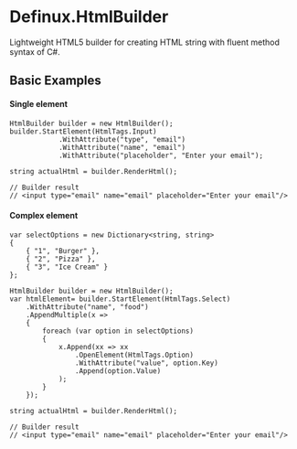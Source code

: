 # Definux.HtmlBuilder
Lightweight HTML5 builder for creating HTML string with fluent method syntax of C#.

## Basic Examples

#### Single element
```
HtmlBuilder builder = new HtmlBuilder();
builder.StartElement(HtmlTags.Input)
            .WithAttribute("type", "email")
            .WithAttribute("name", "email")
            .WithAttribute("placeholder", "Enter your email");

string actualHtml = builder.RenderHtml();

// Builder result
// <input type="email" name="email" placeholder="Enter your email"/>
```

#### Complex element
```
var selectOptions = new Dictionary<string, string>
{
    { "1", "Burger" },
    { "2", "Pizza" },
    { "3", "Ice Cream" }
};

HtmlBuilder builder = new HtmlBuilder();
var htmlElement= builder.StartElement(HtmlTags.Select)
    .WithAttribute("name", "food")
    .AppendMultiple(x =>
    {
        foreach (var option in selectOptions)
        {
            x.Append(xx => xx
                .OpenElement(HtmlTags.Option)
                .WithAttribute("value", option.Key)
                .Append(option.Value)
            );
        }
    });

string actualHtml = builder.RenderHtml();

// Builder result
// <input type="email" name="email" placeholder="Enter your email"/>
```

